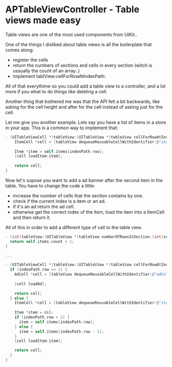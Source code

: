 # APTableViewController - Table views made easy

Table views are one of the most used components from UIKit.. 

One of the things I disliked about table views is all the boilerplate that comes along:
* register the cells
* return the numbers of sections and cells in every section (witch is ussually the count of an array..)
* implement tablView:cellForRowAtIndexPath: 

All of that everythime so you could add a table view to a controller, and a lot more if you what to do things like deleting a cell.

Another thing that bothered me was that the API felt a bit backwards, like asking for the cell height and after for the cell instead of asking just for the cell.

Let me give you another example. Lets say you have a list of items in a store in your app.
This is a common way to implement that:
``` objective-c
- (UITableViewCell *)tableView:(UITableView *)tableView cellForRowAtIndexPath:(NSIndexPath *)indexPath {
    ItemCell *cell = [tableView dequeueReusableCellWithIdentifier:@"itemCellReuseIdentifier"];
  
    Item *item = self.items[indexPath.row];
    [cell loadItem:item];
  
    return cell;
}
```

Now let's supose you want to add a ad banner after the second item in the table.
You have to change the code a little: 
* increase the number of cells that the section contains by one.
* check if the current index is a item or an ad. 
* if it's an ad return the ad cell.
* otherwise get the correct index of the item, load the item into a ItemCell and then return it.

All of this in order to add a different type of cell to the table view.

``` objective-c
- (int)tableView:(UITableView *)tableView numberOfRowsInSection:(int)sectionIndex {
  return self.items.count + 1;
}

...

- (UITableViewCell *)tableView:(UITableView *)tableView cellForRowAtIndexPath:(NSIndexPath *)indexPath {
  if (indexPath.row == 2) {
    AdCell *cell = [tableView dequeueReusableCellWithIdentifier:@"adCellReuseIdentifier"];
    
    [cell loadAd];
    
    return cell;
  } else {
    ItemCell *cell = [tableView dequeueReusableCellWithIdentifier:@"itemCellReuseIdentifier"];
  
    Item *item = nil;
    if (indexPath.row < 2) {
      item = self.items[indexPath.row];
    } else {
      item = self.items[indexPath.row - 1];
    }
    [cell loadItem:item];

    return cell;
  }
}
```


